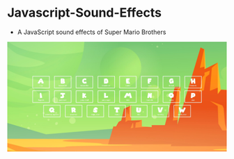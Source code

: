 # Javascript-Sound-Effects
 - A JavaScript sound effects of Super Mario Brothers

![Javascript Super Mario Sound Effects](https://github.com/LeonLouis/Javascript-Sound-Effects/blob/main/images/super-mario-sound-effects.jpg)